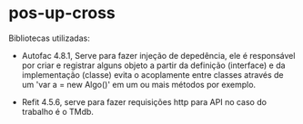 # pos-up-cross

Bibliotecas utilizadas:

- Autofac 4.8.1, Serve para fazer injeção de depedência, ele é responsável por criar e registrar alguns objeto a partir da definição (interface) e da implementação (classe) evita o acoplamente entre classes através de um 'var a = new Algo()' em um ou mais métodos por exemplo.

- Refit 4.5.6, serve para fazer requisições http para API no caso do trabalho é o TMdb.
